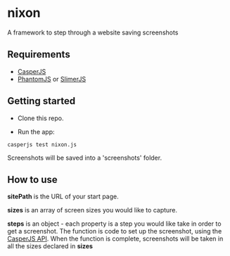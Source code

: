 # nixon

A framework to step through a website saving screenshots

## Requirements

* [CasperJS](http://casperjs.org)
* [PhantomJS](http://phantomjs.org) or [SlimerJS](http://slimerjs.org)

## Getting started

* Clone this repo.

* Run the app:


```
casperjs test nixon.js
```

Screenshots will be saved into a 'screenshots' folder.

## How to use

**sitePath** is the URL of your start page.

**sizes** is an array of screen sizes you would like to capture.

**steps** is an object - each property is a step you would like take in order to get a screenshot. The function is code to set up the screenshot, using the [CasperJS API](http://docs.casperjs.org/en/latest/). When the function is complete, screenshots will be taken in all the sizes declared in **sizes**


